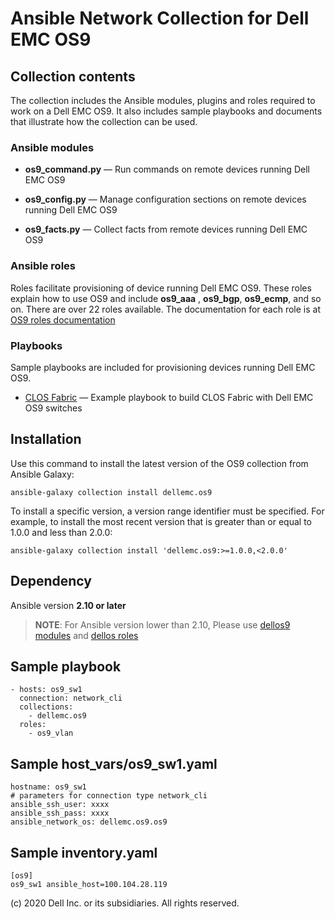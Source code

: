 # Ansible Network Collection for Dell EMC OS9

## Collection contents
The collection includes the Ansible modules, plugins and roles required to work on a Dell EMC OS9. It also includes sample playbooks and documents that illustrate how the collection can be used.

### Ansible modules

- **os9_command.py** — Run commands on remote devices running Dell EMC OS9

- **os9_config.py** — Manage configuration sections on remote devices running Dell EMC OS9
  
- **os9_facts.py** — Collect facts from remote devices running Dell EMC OS9

### Ansible roles
Roles facilitate provisioning of device running Dell EMC OS9. These roles explain how to use OS9 and include **os9_aaa** , **os9_bgp**, **os9_ecmp**, and so on. There are over 22 roles available. The documentation for each role is at [OS9 roles documentation](https://github.com/ansible-collections/dellemc.os9/blob/master/docs/roles.rst)

### Playbooks
Sample playbooks are included for provisioning devices running Dell EMC OS9.

- [CLOS Fabric](https://github.com/ansible-collections/dellemc.os9/blob/master/playbooks/clos_fabric_ebgp/README.md) — Example playbook to build CLOS Fabric with Dell EMC OS9 switches

## Installation
Use this command to install the latest version of the OS9 collection from Ansible Galaxy:

    ansible-galaxy collection install dellemc.os9

To install a specific version, a version range identifier must be specified. For example, to install the most recent version that is greater than or equal to 1.0.0 and less than 2.0.0:

    ansible-galaxy collection install 'dellemc.os9:>=1.0.0,<2.0.0'

## Dependency
Ansible version **2.10 or later**

> **NOTE**: For Ansible version lower than 2.10, Please use [dellos9 modules](https://ansible-dellos-docs.readthedocs.io/en/latest/modules.html#os9-modules) and [dellos roles](https://ansible-dellos-docs.readthedocs.io/en/latest/roles.html)

## Sample playbook

    - hosts: os9_sw1
      connection: network_cli
      collections:
        - dellemc.os9
      roles:
        - os9_vlan

## Sample host_vars/os9_sw1.yaml

    hostname: os9_sw1
    # parameters for connection type network_cli
    ansible_ssh_user: xxxx
    ansible_ssh_pass: xxxx
    ansible_network_os: dellemc.os9.os9

## Sample inventory.yaml

    [os9]
    os9_sw1 ansible_host=100.104.28.119

(c) 2020 Dell Inc. or its subsidiaries. All rights reserved.
